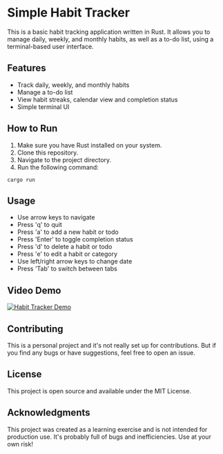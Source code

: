 # Simple Habit Tracker

This is a basic habit tracking application written in Rust. It allows you to manage daily, weekly, and monthly habits, as well as a to-do list, using a terminal-based user interface.

## Features

- Track daily, weekly, and monthly habits
- Manage a to-do list
- View habit streaks, calendar view and completion status
- Simple terminal UI

## How to Run

1. Make sure you have Rust installed on your system.
2. Clone this repository.
3. Navigate to the project directory.
4. Run the following command:

```
cargo run
```

## Usage

- Use arrow keys to navigate
- Press 'q' to quit
- Press 'a' to add a new habit or todo
- Press 'Enter' to toggle completion status
- Press 'd' to delete a habit or todo
- Press 'e' to edit a habit or category
- Use left/right arrow keys to change date
- Press 'Tab' to switch between tabs

## Video Demo

[![Habit Tracker Demo](https://img.youtube.com/vi/Gc5F52lOmqo/0.jpg)](https://www.youtube.com/watch?v=Gc5F52lOmqo)

## Contributing

This is a personal project and it's not really set up for contributions. But if you find any bugs or have suggestions, feel free to open an issue.

## License

This project is open source and available under the MIT License.

## Acknowledgments

This project was created as a learning exercise and is not intended for production use. It's probably full of bugs and inefficiencies. Use at your own risk!
